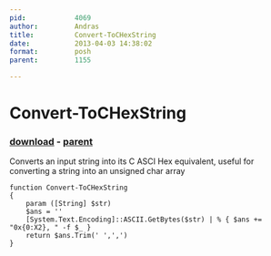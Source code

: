 ```yaml
---
pid:            4069
author:         Andras
title:          Convert-ToCHexString
date:           2013-04-03 14:38:02
format:         posh
parent:         1155

---
```


# Convert-ToCHexString

### [download](Scripts\4069.ps1) - [parent](Scripts\1155.md)

Converts an input string into its C ASCI Hex equivalent, useful for converting a string into an unsigned char array

```posh
function Convert-ToCHexString 
{
	param ([String] $str) 
	$ans = ''
	[System.Text.Encoding]::ASCII.GetBytes($str) | % { $ans += "0x{0:X2}, " -f $_ }
	return $ans.Trim(' ',',')
}
```
